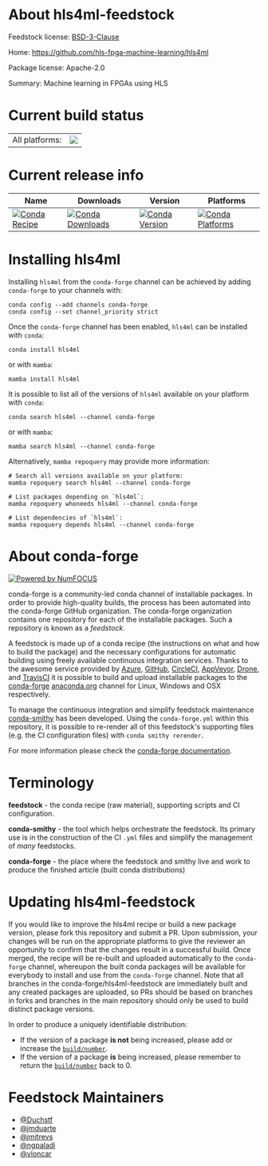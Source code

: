 About hls4ml-feedstock
======================

Feedstock license: [BSD-3-Clause](https://github.com/conda-forge/hls4ml-feedstock/blob/main/LICENSE.txt)

Home: https://github.com/hls-fpga-machine-learning/hls4ml

Package license: Apache-2.0

Summary: Machine learning in FPGAs using HLS

Current build status
====================


<table><tr><td>All platforms:</td>
    <td>
      <a href="https://dev.azure.com/conda-forge/feedstock-builds/_build/latest?definitionId=10824&branchName=main">
        <img src="https://dev.azure.com/conda-forge/feedstock-builds/_apis/build/status/hls4ml-feedstock?branchName=main">
      </a>
    </td>
  </tr>
</table>

Current release info
====================

| Name | Downloads | Version | Platforms |
| --- | --- | --- | --- |
| [![Conda Recipe](https://img.shields.io/badge/recipe-hls4ml-green.svg)](https://anaconda.org/conda-forge/hls4ml) | [![Conda Downloads](https://img.shields.io/conda/dn/conda-forge/hls4ml.svg)](https://anaconda.org/conda-forge/hls4ml) | [![Conda Version](https://img.shields.io/conda/vn/conda-forge/hls4ml.svg)](https://anaconda.org/conda-forge/hls4ml) | [![Conda Platforms](https://img.shields.io/conda/pn/conda-forge/hls4ml.svg)](https://anaconda.org/conda-forge/hls4ml) |

Installing hls4ml
=================

Installing `hls4ml` from the `conda-forge` channel can be achieved by adding `conda-forge` to your channels with:

```
conda config --add channels conda-forge
conda config --set channel_priority strict
```

Once the `conda-forge` channel has been enabled, `hls4ml` can be installed with `conda`:

```
conda install hls4ml
```

or with `mamba`:

```
mamba install hls4ml
```

It is possible to list all of the versions of `hls4ml` available on your platform with `conda`:

```
conda search hls4ml --channel conda-forge
```

or with `mamba`:

```
mamba search hls4ml --channel conda-forge
```

Alternatively, `mamba repoquery` may provide more information:

```
# Search all versions available on your platform:
mamba repoquery search hls4ml --channel conda-forge

# List packages depending on `hls4ml`:
mamba repoquery whoneeds hls4ml --channel conda-forge

# List dependencies of `hls4ml`:
mamba repoquery depends hls4ml --channel conda-forge
```


About conda-forge
=================

[![Powered by
NumFOCUS](https://img.shields.io/badge/powered%20by-NumFOCUS-orange.svg?style=flat&colorA=E1523D&colorB=007D8A)](https://numfocus.org)

conda-forge is a community-led conda channel of installable packages.
In order to provide high-quality builds, the process has been automated into the
conda-forge GitHub organization. The conda-forge organization contains one repository
for each of the installable packages. Such a repository is known as a *feedstock*.

A feedstock is made up of a conda recipe (the instructions on what and how to build
the package) and the necessary configurations for automatic building using freely
available continuous integration services. Thanks to the awesome service provided by
[Azure](https://azure.microsoft.com/en-us/services/devops/), [GitHub](https://github.com/),
[CircleCI](https://circleci.com/), [AppVeyor](https://www.appveyor.com/),
[Drone](https://cloud.drone.io/welcome), and [TravisCI](https://travis-ci.com/)
it is possible to build and upload installable packages to the
[conda-forge](https://anaconda.org/conda-forge) [anaconda.org](https://anaconda.org/)
channel for Linux, Windows and OSX respectively.

To manage the continuous integration and simplify feedstock maintenance
[conda-smithy](https://github.com/conda-forge/conda-smithy) has been developed.
Using the ``conda-forge.yml`` within this repository, it is possible to re-render all of
this feedstock's supporting files (e.g. the CI configuration files) with ``conda smithy rerender``.

For more information please check the [conda-forge documentation](https://conda-forge.org/docs/).

Terminology
===========

**feedstock** - the conda recipe (raw material), supporting scripts and CI configuration.

**conda-smithy** - the tool which helps orchestrate the feedstock.
                   Its primary use is in the construction of the CI ``.yml`` files
                   and simplify the management of *many* feedstocks.

**conda-forge** - the place where the feedstock and smithy live and work to
                  produce the finished article (built conda distributions)


Updating hls4ml-feedstock
=========================

If you would like to improve the hls4ml recipe or build a new
package version, please fork this repository and submit a PR. Upon submission,
your changes will be run on the appropriate platforms to give the reviewer an
opportunity to confirm that the changes result in a successful build. Once
merged, the recipe will be re-built and uploaded automatically to the
`conda-forge` channel, whereupon the built conda packages will be available for
everybody to install and use from the `conda-forge` channel.
Note that all branches in the conda-forge/hls4ml-feedstock are
immediately built and any created packages are uploaded, so PRs should be based
on branches in forks and branches in the main repository should only be used to
build distinct package versions.

In order to produce a uniquely identifiable distribution:
 * If the version of a package **is not** being increased, please add or increase
   the [``build/number``](https://docs.conda.io/projects/conda-build/en/latest/resources/define-metadata.html#build-number-and-string).
 * If the version of a package **is** being increased, please remember to return
   the [``build/number``](https://docs.conda.io/projects/conda-build/en/latest/resources/define-metadata.html#build-number-and-string)
   back to 0.

Feedstock Maintainers
=====================

* [@Duchstf](https://github.com/Duchstf/)
* [@jmduarte](https://github.com/jmduarte/)
* [@jmitrevs](https://github.com/jmitrevs/)
* [@ngpaladi](https://github.com/ngpaladi/)
* [@vloncar](https://github.com/vloncar/)

